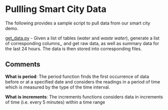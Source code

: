 # Pullling Smart City Data

The following provides a sample script to pull data from our smart city demo. 


[get_data.py](get_data.py) - Given a list of tables (_water_ and _waste water_), generate a list of corresponding columns,,
and get raw data, as well as summary data for the last 24 hours. The data is then stored into corresponding files. 

## Comments
**What is period**: The period function finds the first occurrence of data before or at a specified date and considers 
the readings in a period of time which is measured by the type of the time interval. 

**What is increments**: The increments functions considers data in increments of time (i.e. every 5 minutes) within a 
time range